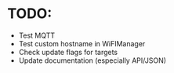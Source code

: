 # TODO:

- Test MQTT
- Test custom hostname in WiFIManager
- Check update flags for targets
- Update documentation (especially API/JSON)
